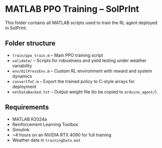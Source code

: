 # MATLAB PPO Training – SolPrInt

This folder contains all MATLAB scripts used to train the RL agent deployed in SolPrInt.

## Folder structure

- `train/ppo_train.m` – Main PPO training script
- `validate/` – Scripts for robustness and yield testing under weather variability
- `env/OilPressEnv.m` – Custom RL environment with reward and system dynamics
- `convertToC.m` – Export the trained policy to C-style arrays for deployment
- `netDataBacked.txt` – Output weight file (to be copied to `arduino_agent/`)

## Requirements

- MATLAB R2024a
- Reinforcement Learning Toolbox
- Simulink
- ~4 hours on an NVIDIA RTX 4090 for full training
- Weather data in `trainingData.mat`

